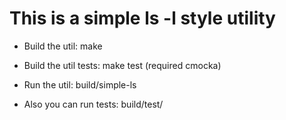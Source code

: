 # This is a simple ls -l style utility

* Build the util: make
* Build the util tests: make test (required cmocka)

* Run the util: build/simple-ls <path>
* Also you can run tests: build/test/<tests>

